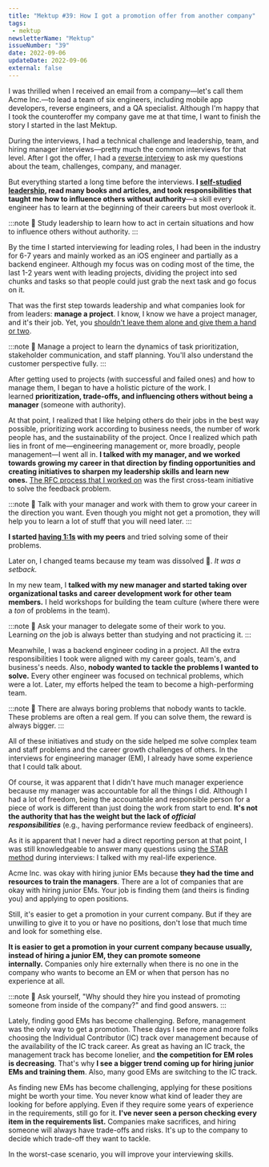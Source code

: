 ```yaml
---
title: "Mektup #39: How I got a promotion offer from another company"
tags:
 - mektup
newsletterName: "Mektup"
issueNumber: "39"
date: 2022-09-06
updateDate: 2022-09-06
external: false
---
```


I was thrilled when I received an email from a company—let's call them Acme Inc.—to lead a team of six engineers, including mobile app developers, reverse engineers, and a QA specialist. Although I'm happy that I took the counteroffer my company gave me at that time, I want to finish the story I started in the last Mektup.

During the interviews, I had a technical challenge and leadership, team, and hiring manager interviews—pretty much the common interviews for that level. After I got the offer, I had a [reverse interview](https://blog.pragmaticengineer.com/reverse-interviewing/) to ask my questions about the team, challenges, company, and manager.

But everything started a long time before the interviews. **I [self-studied leadership](/studying-and-learning-leadership/), read many books and articles, and took responsibilities that taught me how to influence others without authority**—a skill every engineer has to learn at the beginning of their careers but most overlook it.

:::note
💫 Study leadership to learn how to act in certain situations and how to influence others without authority.
:::

By the time I started interviewing for leading roles, I had been in the industry for 6-7 years and mainly worked as an iOS engineer and partially as a backend engineer. Although my focus was on coding most of the time, the last 1-2 years went with leading projects, dividing the project into sed chunks and tasks so that people could just grab the next task and go focus on it.

That was the first step towards leadership and what companies look for from leaders: **manage a project**. I know, I know we have a project manager, and it's their job. Yet, you [shouldn't leave them alone and give them a hand or two](/newsletter/mektup-32/).

:::note
💫 Manage a project to learn the dynamics of task prioritization, stakeholder communication, and staff planning. You'll also understand the customer perspective fully.
:::

After getting used to projects (with successful and failed ones) and how to manage them, I began to have a holistic picture of the work. I learned **prioritization, trade-offs, and influencing others without being a manager** (someone with authority).

At that point, I realized that I like helping others do their jobs in the best way possible, prioritizing work according to business needs, the number of work people has, and the sustainability of the project. Once I realized which path lies in front of me—engineering management or, more broadly, people management—I went all in. **I talked with my manager, and we worked towards growing my career in that direction by finding opportunities and creating initiatives to sharpen my leadership skills and learn new ones.** [The RFC process that I worked on](/how-to-stop-endless-discussions/) was the first cross-team initiative to solve the feedback problem.

:::note
💫 Talk with your manager and work with them to grow your career in the direction you want. Even though you might not get a promotion, they will help you to learn a lot of stuff that you will need later.
:::

**I started [having 1:1s](https://candost.substack.com/p/22-effective-11-meetings-for-software) with my peers** and tried solving some of their problems.

Later on, I changed teams because my team was dissolved 🤷. _It was a setback._

In my new team, I **talked with my new manager and started taking over organizational tasks and career development work for other team members.** I held workshops for building the team culture (where there were a _ton_ of problems in the team).

:::note
💫 Ask your manager to delegate some of their work to you. Learning _on_ the job is always better than studying and not practicing it.
:::

Meanwhile, I was a backend engineer coding in a project. All the extra responsibilities I took were aligned with my career goals, team's, and business's needs. Also, **nobody wanted to tackle the problems I wanted to solve.** Every other engineer was focused on technical problems, which were a lot. Later, my efforts helped the team to become a high-performing team.

:::note
💫 There are always boring problems that nobody wants to tackle. These problems are often a real gem. If you can solve them, the reward is always bigger.
:::

All of these initiatives and study on the side helped me solve complex team and staff problems and the career growth challenges of others. In the interviews for engineering manager (EM), I already have some experience that I could talk about.

Of course, it was apparent that I didn't have much manager experience because my manager was accountable for all the things I did. Although I had a lot of freedom, being the accountable and responsible person for a piece of work is different than just doing the work from start to end. **It's not the authority that has the weight but the lack of _official responsibilities_** (e.g., having performance review feedback of engineers).

As it is apparent that I never had a direct reporting person at that point, I was still knowledgeable to answer many questions using [the STAR method](https://lethain.com/star-method/) during interviews: I talked with my real-life experience.

Acme Inc. was okay with hiring junior EMs because **they had the time and resources to train the managers**. There are a lot of companies that are okay with hiring junior EMs. Your job is finding them (and theirs is finding you) and applying to open positions.

Still, it's easier to get a promotion in your current company. But if they are unwilling to give it to you or have no positions, don't lose that much time and look for something else.

**It is easier to get a promotion in your current company because usually, instead of hiring a junior EM, they can promote someone internally.** Companies only hire externally when there is no one in the company who wants to become an EM or when that person has no experience at all.

:::note
💫 Ask yourself, "Why should they hire you instead of promoting someone from inside of the company?" and find good answers.
:::

Lately, finding good EMs has become challenging. Before, management was the only way to get a promotion. These days I see more and more folks choosing the Individual Contributor (IC) track over management because of the availability of the IC track career. As great as having an IC track, the management track has become lonelier, and **the competition for EM roles is decreasing**. That's why **I see a bigger trend coming up for hiring junior EMs and training them**. Also, many good EMs are switching to the IC track.

As finding new EMs has become challenging, applying for these positions might be worth your time. You never know what kind of leader they are looking for before applying. Even if they require some years of experience in the requirements, still go for it. **I've never seen a person checking every item in the requirements list.** Companies make sacrifices, and hiring someone will always have trade-offs and risks. It's up to the company to decide which trade-off they want to tackle.

In the worst-case scenario, you will improve your interviewing skills.
